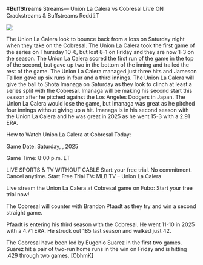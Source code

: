 #𝐁𝐮𝐟𝐟𝐒𝐭𝐫𝐞𝐚𝐦𝐬 Streams— Union La Calera vs Cobresal Li𝚟e ON Crackstreams & Buffstreams Redd𝚒T  
  
  
[![](https://i.imgur.com/qSNzIqt.png)](https://movie.rssnews.media/CFdcuba.php)  
  
The Union La Calera look to bounce back from a loss on Saturday night when they take on the Cobresal. The Union La Calera took the first game of the series on Thursday 10-6, but lost 8-1 on Friday and they are now 1-3 on the season. The Union La Calera scored the first run of the game in the top of the second, but gave up two in the bottom of the inning and trailed the rest of the game. The Union La Calera managed just three hits and Jameson Taillon gave up six runs in four and a third innings. The Union La Calera will give the ball to Shota Imanaga on Saturday as they look to clinch at least a series split with the Cobresal. Imanaga will be making his second start this season after he pitched against the Los Angeles Dodgers in Japan. The Union La Calera would lose the game, but Imanaga was great as he pitched four innings without giving up a hit. Imanaga is in his second season with the Union La Calera and he was great in 2025 as he went 15-3 with a 2.91 ERA.

How to Watch Union La Calera at Cobresal Today:

Game Date: Saturday, , 2025

Game Time: 8:00 p.m. ET

LIVE SPORTS & TV WITHOUT CABLE
Start your free trial. No commitment. Cancel anytime.
Start Free Trial
TV: MLB.TV – Union La Calera

Live stream the Union La Calera at Cobresal game on Fubo: Start your free trial now!

The Cobresal will counter with Brandon Pfaadt as they try and win a second straight game.

Pfaadt is entering his third season with the Cobresal. He went 11-10 in 2025 with a 4.71 ERA. He struck out 185 last season and walked just 42.

The Cobresal have been led by Eugenio Suarez in the first two games. Suarez hit a pair of two-run home runs in the win on Friday and is hitting .429 through two games. [ObhmK]